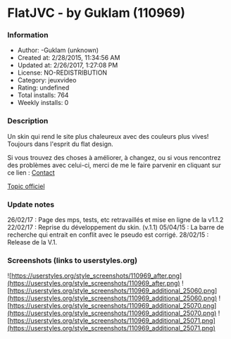# FlatJVC - by Guklam (110969)

### Information
- Author: -Guklam (unknown)
- Created at: 2/28/2015, 11:34:56 AM
- Updated at: 2/26/2017, 1:27:08 PM
- License: NO-REDISTRIBUTION
- Category: jeuxvideo
- Rating: undefined
- Total installs: 764
- Weekly installs: 0


### Description
Un skin qui rend le site plus chaleureux avec des couleurs plus vives! Toujours dans l'esprit du flat design.

Si vous trouvez des choses à améliorer, à changez, ou si vous rencontrez des problèmes avec celui-ci, merci de me le faire parvenir en cliquant sur ce lien : <a href="http://www.jeuxvideo.com/messages-prives/nouveau.php?all_dest=guks">Contact</a>

<a href="http://www.jeuxvideo.com/forums/42-51-50142026-1-0-1-0-officiel-flatjvc.htm">Topic officiel</a>

### Update notes
26/02/17 : Page des mps, tests, etc retravaillés et mise en ligne de la v1.1.2
22/02/17 : Reprise du développement du skin. (v.1.1)
05/04/15 : La barre de recherche qui entrait en conflit avec le pseudo est corrigé.
28/02/15 : Release de la V.1.

### Screenshots (links to userstyles.org)
![https://userstyles.org/style_screenshots/110969_after.png](https://userstyles.org/style_screenshots/110969_after.png)
![https://userstyles.org/style_screenshots/110969_additional_25060.png](https://userstyles.org/style_screenshots/110969_additional_25060.png)
![https://userstyles.org/style_screenshots/110969_additional_25070.png](https://userstyles.org/style_screenshots/110969_additional_25070.png)
![https://userstyles.org/style_screenshots/110969_additional_25071.png](https://userstyles.org/style_screenshots/110969_additional_25071.png)

